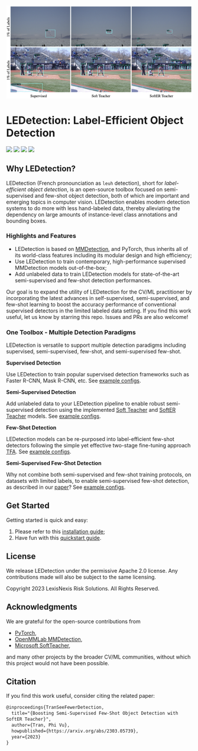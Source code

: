 <p align="center"><img src="assets/teaser.png" /></p>

# LEDetection: Label-Efficient Object Detection
<span><img src="https://img.shields.io/badge/license-Apache 2.0-blue" /> <img src="https://img.shields.io/badge/python->=3.7-brightgreen" /> <img src="https://img.shields.io/badge/pytorch->=1.6.0-orange" /> <img src="https://img.shields.io/badge/%20-contributions%20welcome-5429E6" /></span>

## Why LEDetection?
LEDetection (French pronounciation as `leuh` detection), short for *label-efficient object detection*, is an open-source toolbox focused on semi-supervised and few-shot object detection, both of which are important and emerging topics in computer vision. LEDetection enables modern detection systems to do more with less hand-labeled data, thereby alleviating the dependency on large amounts of instance-level class annotations and bounding boxes.

### Highlights and Features

* LEDetection is based on [MMDetection](https://github.com/open-mmlab/mmdetection), and PyTorch, thus inherits all of its world-class features including its modular design and high efficiency;
* Use LEDetection to train contemporary, high-performance supervised MMDetection models out-of-the-box;
* Add unlabeled data to train LEDetection models for state-of-the-art semi-supervised and few-shot detection performances.

Our goal is to expand the utility of LEDetection for the CV/ML practitioner by incorporating the latest advances in self-supervised, semi-supervised, and few-shot learning to boost the accuracy performance of conventional supervised detectors in the limited labeled data setting. If you find this work useful, let us know by starring this repo. Issues and PRs are also welcome!

### One Toolbox - Multiple Detection Paradigms
LEDetection is versatile to support multiple detection paradigms including supervised, semi-supervised, few-shot, and semi-supervised few-shot.

**Supervised Detection**

Use LEDetection to train popular supervised detection frameworks such as Faster R-CNN, Mask R-CNN, etc. See [example configs](https://github.com/lexisnexis-risk-open-source/ledetection/tree/main/configs/supervised).

**Semi-Supervised Detection**

Add unlabeled data to your LEDetection pipeline to enable robust semi-supervised detection using the implemented [Soft Teacher](https://arxiv.org/abs/2106.09018) and [SoftER Teacher](https://arxiv.org/abs/2303.05739) models. See [example configs](https://github.com/lexisnexis-risk-open-source/ledetection/tree/main/configs/semi_supervised).

**Few-Shot Detection**

LEDetection models can be re-purposed into label-efficient few-shot detectors following the simple yet effective two-stage fine-tuning approach [TFA](https://arxiv.org/abs/2003.06957). See [example configs](https://github.com/lexisnexis-risk-open-source/ledetection/tree/main/configs/few_shot).

**Semi-Supervised Few-Shot Detection**

Why not combine both semi-supervised and few-shot training protocols, on datasets with limited labels, to enable semi-supervised few-shot detection, as described in our [paper](https://arxiv.org/abs/2303.05739)? See [example configs](https://github.com/lexisnexis-risk-open-source/ledetection/tree/main/configs/semi_few_shot).

## Get Started
Getting started is quick and easy:

1. Please refer to this [installation guide](https://github.com/lexisnexis-risk-open-source/ledetection/blob/main/docs/installation.md);
2. Have fun with this [quickstart guide](https://github.com/lexisnexis-risk-open-source/ledetection/blob/main/docs/quickstart.md).

## License
We release LEDetection under the permissive Apache 2.0 license. Any contributions made will also be subject to the same licensing.

Copyright 2023 LexisNexis Risk Solutions. All Rights Reserved.

## Acknowledgments
We are grateful for the open-source contributions from 

* [PyTorch](https://pytorch.org/),
* [OpenMMLab MMDetection](https://github.com/open-mmlab/mmdetection),
* [Microsoft SoftTeacher](https://github.com/microsoft/SoftTeacher),

and many other projects by the broader CV/ML communities, without which this project would not have been possible.

## Citation
If you find this work useful, consider citing the related paper:

```
@inproceedings{TranSeeFewerDetection,
  title="{Boosting Semi-Supervised Few-Shot Object Detection with SoftER Teacher}",
  author={Tran, Phi Vu},
  howpublished={https://arxiv.org/abs/2303.05739},
  year={2023}
}
```
